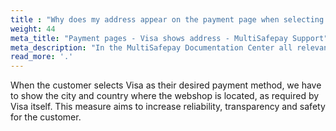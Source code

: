 ```yaml
---
title : "Why does my address appear on the payment page when selecting Visa?"
weight: 44
meta_title: "Payment pages - Visa shows address - MultiSafepay Support"
meta_description: "In the MultiSafepay Documentation Center all relevant information regarding our Plugins and API. As well as Support pages for Payment Method, Tools and General Questions. You can also find the contact details of our Support Team and Integration Team."
read_more: '.'
---
```


When the customer selects Visa as their desired payment method, we have to show the city and country where the webshop is located, as required by Visa itself. This measure aims to increase reliability, transparency and safety for the customer. 

